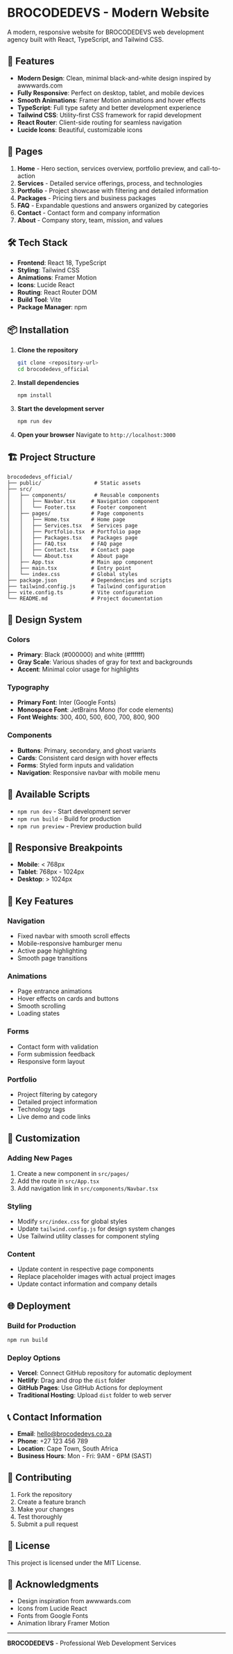 # BROCODEDEVS - Modern Website

A modern, responsive website for BROCODEDEVS web development agency built with React, TypeScript, and Tailwind CSS.

## 🚀 Features

- **Modern Design**: Clean, minimal black-and-white design inspired by awwwards.com
- **Fully Responsive**: Perfect on desktop, tablet, and mobile devices
- **Smooth Animations**: Framer Motion animations and hover effects
- **TypeScript**: Full type safety and better development experience
- **Tailwind CSS**: Utility-first CSS framework for rapid development
- **React Router**: Client-side routing for seamless navigation
- **Lucide Icons**: Beautiful, customizable icons

## 📱 Pages

1. **Home** - Hero section, services overview, portfolio preview, and call-to-action
2. **Services** - Detailed service offerings, process, and technologies
3. **Portfolio** - Project showcase with filtering and detailed information
4. **Packages** - Pricing tiers and business packages
5. **FAQ** - Expandable questions and answers organized by categories
6. **Contact** - Contact form and company information
7. **About** - Company story, team, mission, and values

## 🛠️ Tech Stack

- **Frontend**: React 18, TypeScript
- **Styling**: Tailwind CSS
- **Animations**: Framer Motion
- **Icons**: Lucide React
- **Routing**: React Router DOM
- **Build Tool**: Vite
- **Package Manager**: npm

## 📦 Installation

1. **Clone the repository**
   ```bash
   git clone <repository-url>
   cd brocodedevs_official
   ```

2. **Install dependencies**
   ```bash
   npm install
   ```

3. **Start the development server**
   ```bash
   npm run dev
   ```

4. **Open your browser**
   Navigate to `http://localhost:3000`

## 🏗️ Project Structure

```
brocodedevs_official/
├── public/                 # Static assets
├── src/
│   ├── components/         # Reusable components
│   │   ├── Navbar.tsx     # Navigation component
│   │   └── Footer.tsx     # Footer component
│   ├── pages/             # Page components
│   │   ├── Home.tsx       # Home page
│   │   ├── Services.tsx   # Services page
│   │   ├── Portfolio.tsx  # Portfolio page
│   │   ├── Packages.tsx   # Packages page
│   │   ├── FAQ.tsx        # FAQ page
│   │   ├── Contact.tsx    # Contact page
│   │   └── About.tsx      # About page
│   ├── App.tsx            # Main app component
│   ├── main.tsx           # Entry point
│   └── index.css          # Global styles
├── package.json           # Dependencies and scripts
├── tailwind.config.js     # Tailwind configuration
├── vite.config.ts         # Vite configuration
└── README.md              # Project documentation
```

## 🎨 Design System

### Colors
- **Primary**: Black (#000000) and white (#ffffff)
- **Gray Scale**: Various shades of gray for text and backgrounds
- **Accent**: Minimal color usage for highlights

### Typography
- **Primary Font**: Inter (Google Fonts)
- **Monospace Font**: JetBrains Mono (for code elements)
- **Font Weights**: 300, 400, 500, 600, 700, 800, 900

### Components
- **Buttons**: Primary, secondary, and ghost variants
- **Cards**: Consistent card design with hover effects
- **Forms**: Styled form inputs and validation
- **Navigation**: Responsive navbar with mobile menu

## 🚀 Available Scripts

- `npm run dev` - Start development server
- `npm run build` - Build for production
- `npm run preview` - Preview production build

## 📱 Responsive Breakpoints

- **Mobile**: < 768px
- **Tablet**: 768px - 1024px
- **Desktop**: > 1024px

## 🎯 Key Features

### Navigation
- Fixed navbar with smooth scroll effects
- Mobile-responsive hamburger menu
- Active page highlighting
- Smooth page transitions

### Animations
- Page entrance animations
- Hover effects on cards and buttons
- Smooth scrolling
- Loading states

### Forms
- Contact form with validation
- Form submission feedback
- Responsive form layout

### Portfolio
- Project filtering by category
- Detailed project information
- Technology tags
- Live demo and code links

## 🔧 Customization

### Adding New Pages
1. Create a new component in `src/pages/`
2. Add the route in `src/App.tsx`
3. Add navigation link in `src/components/Navbar.tsx`

### Styling
- Modify `src/index.css` for global styles
- Update `tailwind.config.js` for design system changes
- Use Tailwind utility classes for component styling

### Content
- Update content in respective page components
- Replace placeholder images with actual project images
- Update contact information and company details

## 🌐 Deployment

### Build for Production
```bash
npm run build
```

### Deploy Options
- **Vercel**: Connect GitHub repository for automatic deployment
- **Netlify**: Drag and drop the `dist` folder
- **GitHub Pages**: Use GitHub Actions for deployment
- **Traditional Hosting**: Upload `dist` folder to web server

## 📞 Contact Information

- **Email**: hello@brocodedevs.co.za
- **Phone**: +27 123 456 789
- **Location**: Cape Town, South Africa
- **Business Hours**: Mon - Fri: 9AM - 6PM (SAST)

## 🤝 Contributing

1. Fork the repository
2. Create a feature branch
3. Make your changes
4. Test thoroughly
5. Submit a pull request

## 📄 License

This project is licensed under the MIT License.

## 🙏 Acknowledgments

- Design inspiration from awwwards.com
- Icons from Lucide React
- Fonts from Google Fonts
- Animation library Framer Motion

---

**BROCODEDEVS** - Professional Web Development Services 